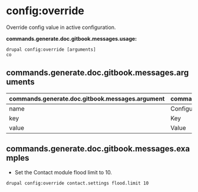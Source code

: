 # config:override
Override config value in active configuration.

**commands.generate.doc.gitbook.messages.usage:**
```
drupal config:override [arguments]
co
```

## commands.generate.doc.gitbook.messages.arguments
commands.generate.doc.gitbook.messages.argument | commands.generate.doc.gitbook.messages.details
---------|-------------
name | Configuration name
key | Key
value | Value

## commands.generate.doc.gitbook.messages.examples
* Set the Contact module flood limit to 10.
```
drupal config:override contact.settings flood.limit 10
```
